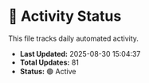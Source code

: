 # 🤖 Activity Status

This file tracks daily automated activity.

- **Last Updated:** 2025-08-30 15:04:37
- **Total Updates:** 81
- **Status:** 🟢 Active
